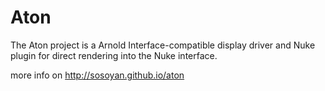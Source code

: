 Aton
===
The Aton project is a Arnold Interface-compatible display driver
and Nuke plugin for direct rendering into the Nuke interface.

more info on
http://sosoyan.github.io/aton
